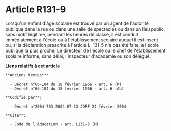 # Article R131-9

Lorsqu'un enfant d'âge scolaire est trouvé par un agent de l'autorité publique dans la rue ou dans une salle de spectacles ou
dans un lieu public, sans motif légitime, pendant les heures de classe, il est conduit immédiatement à l'école ou à
l'établissement scolaire auquel il est inscrit ou, si la déclaration prescrite à l'article L. 131-5 n'a pas été faite, à
l'école publique la plus proche. Le directeur de l'école ou le chef de l'établissement scolaire informe, sans délai,
l'inspecteur d'académie ou son délégué.

**Liens relatifs à cet article**

	**Anciens textes**:

	  - Décret n°66-104 du 18 février 1966 - art. 6 (M)
	  - Décret n°66-104 du 18 février 1966 - art. 6 (Ab)

	**Codifié par**:

	  - Décret n°2004-703 2004-07-13 JORF 24 février 2004

	**Cite**:

	  - Code de l'éducation - art. L131-5 (M)

